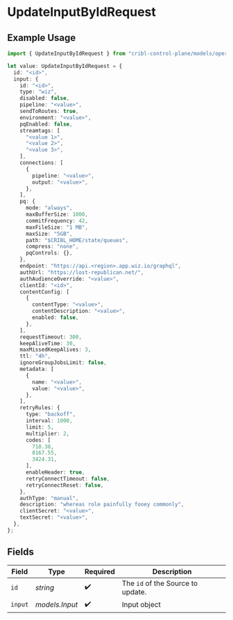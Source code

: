 # UpdateInputByIdRequest

## Example Usage

```typescript
import { UpdateInputByIdRequest } from "cribl-control-plane/models/operations";

let value: UpdateInputByIdRequest = {
  id: "<id>",
  input: {
    id: "<id>",
    type: "wiz",
    disabled: false,
    pipeline: "<value>",
    sendToRoutes: true,
    environment: "<value>",
    pqEnabled: false,
    streamtags: [
      "<value 1>",
      "<value 2>",
      "<value 3>",
    ],
    connections: [
      {
        pipeline: "<value>",
        output: "<value>",
      },
    ],
    pq: {
      mode: "always",
      maxBufferSize: 1000,
      commitFrequency: 42,
      maxFileSize: "1 MB",
      maxSize: "5GB",
      path: "$CRIBL_HOME/state/queues",
      compress: "none",
      pqControls: {},
    },
    endpoint: "https://api.<region>.app.wiz.io/graphql",
    authUrl: "https://lost-republican.net/",
    authAudienceOverride: "<value>",
    clientId: "<id>",
    contentConfig: [
      {
        contentType: "<value>",
        contentDescription: "<value>",
        enabled: false,
      },
    ],
    requestTimeout: 300,
    keepAliveTime: 30,
    maxMissedKeepAlives: 3,
    ttl: "4h",
    ignoreGroupJobsLimit: false,
    metadata: [
      {
        name: "<value>",
        value: "<value>",
      },
    ],
    retryRules: {
      type: "backoff",
      interval: 1000,
      limit: 5,
      multiplier: 2,
      codes: [
        718.38,
        8167.55,
        3424.31,
      ],
      enableHeader: true,
      retryConnectTimeout: false,
      retryConnectReset: false,
    },
    authType: "manual",
    description: "whereas role painfully fooey commonly",
    clientSecret: "<value>",
    textSecret: "<value>",
  },
};
```

## Fields

| Field                                        | Type                                         | Required                                     | Description                                  |
| -------------------------------------------- | -------------------------------------------- | -------------------------------------------- | -------------------------------------------- |
| `id`                                         | *string*                                     | :heavy_check_mark:                           | The <code>id</code> of the Source to update. |
| `input`                                      | *models.Input*                               | :heavy_check_mark:                           | Input object                                 |